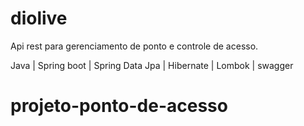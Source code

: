 # diolive

Api rest para gerenciamento de ponto e controle de acesso.

Java | Spring boot | Spring Data Jpa | Hibernate | Lombok | swagger
# projeto-ponto-de-acesso
